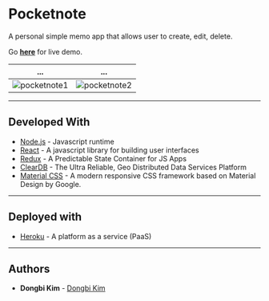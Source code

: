 # Pocketnote

A personal simple memo app that allows user to create, edit, delete.

Go **[here](pocketnote.herokuapp.com)** for live demo.

... | ...
--- | ---
![pocketnote1](https://user-images.githubusercontent.com/40073162/56672075-c26a3500-6683-11e9-8f85-12651e19adfa.png) | ![pocketnote2](https://user-images.githubusercontent.com/40073162/56673563-7b317380-6686-11e9-8325-22700ad2e5cd.png)

---

## Developed With

* [Node.js](https://nodejs.org/en/) - Javascript runtime
* [React](https://reactjs.org/) - A javascript library for building user interfaces
* [Redux](https://redux.js.org/) - A Predictable State Container for JS Apps
* [ClearDB](https://w2.cleardb.net/) - The Ultra Reliable, Geo Distributed Data Services Platform
* [Material CSS](https://materializecss.com/) - A modern responsive CSS framework based on Material Design by Google.

---

## Deployed with

* [Heroku](https://www.heroku.com/) - A platform as a service (PaaS)

---

## Authors

* **Dongbi Kim** - [Dongbi Kim](https://github.com/dbk81587)
